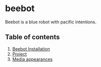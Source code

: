 # beebot
Beebot is a blue robot with pacific intentions.

## Table of contents
1. [Beebot Installation](doc/installation.md)
1. [Project](doc/project.md)
1. [Media appearances](doc/media.md)
